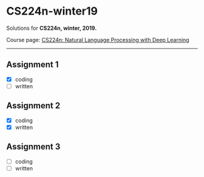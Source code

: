 # CS224n-winter19

Solutions for **CS224n, winter, 2019.**

Course page: [CS224n: Natural Language Processing with Deep Learning](http://web.stanford.edu/class/cs224n/index.html)

---
## Assignment 1

- [x] coding
- [ ] written

## Assignment 2

- [x] coding  
- [x] written

## Assignment 3

- [ ] coding
- [ ] written
